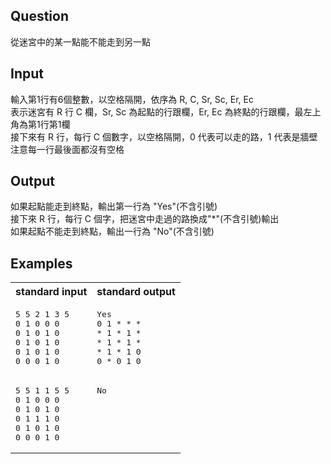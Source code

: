 ## Question
 從迷宮中的某一點能不能走到另一點
## Input
 輸入第1行有6個整數，以空格隔開，依序為 R, C, Sr, Sc, Er, Ec <br>
 表示迷宮有 R 行 C 欄，Sr, Sc 為起點的行跟欄，Er, Ec 為終點的行跟欄，最左上角為第1行第1欄 <br>
 接下來有 R 行，每行 C 個數字，以空格隔開，0 代表可以走的路，1 代表是牆壁 <br>
 注意每一行最後面都沒有空格
## Output
 如果起點能走到終點，輸出第一行為 "Yes"(不含引號) <br>
 接下來 R 行，每行 C 個字，把迷宮中走過的路換成"\*"(不含引號)輸出 <br>
 如果起點不能走到終點，輸出一行為 "No"(不含引號) <br>
## Examples
<table>
	<tr>
		<th>standard input</th>
		<th>standard output</th>
	</tr>
	<tr valign="top">
		<td><pre>5 5 2 1 3 5
0 1 0 0 0
0 1 0 1 0
0 1 0 1 0
0 1 0 1 0
0 0 0 1 0</pre></td>
  <td><pre>Yes
0 1 * * *
* 1 * 1 *
* 1 * 1 *
* 1 * 1 0
0 * 0 1 0</pre></td>
	</tr>
	<tr valign="top">
		<td><pre>5 5 1 1 5 5
0 1 0 0 0
0 1 0 1 0
0 1 1 1 0
0 1 0 1 0
0 0 0 1 0</pre></td>
  <td><pre>No</pre></td>
	</tr>
</table>
